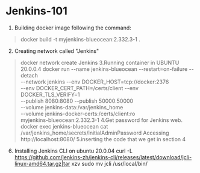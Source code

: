 # Jenkins-101
1. Building docker image following the command:
> docker build -t myjenkins-blueocean:2.332.3-1 .
2. Creating network called "Jenkins"
> docker network create Jenkins
3.Running container in UBUNTU 20.0.0.4
> docker run --name jenkins-blueocean --restart=on-failure --detach \
  --network jenkins --env DOCKER_HOST=tcp://docker:2376 \
  --env DOCKER_CERT_PATH=/certs/client --env DOCKER_TLS_VERIFY=1 \
  --publish 8080:8080 --publish 50000:50000 \
  --volume jenkins-data:/var/jenkins_home \
  --volume jenkins-docker-certs:/certs/client:ro \
  myjenkins-blueocean:2.332.3-1
4.Get password for Jenkins web.
docker exec jenkins-blueocean cat /var/jenkins_home/secrets/initialAdminPassword
 Accessing http://localhost:8080/
5.inserting the code that we get in section 4
6. Installing Jenkins CLI on ubuntu 20.0.04
curl -L https://github.com/jenkins-zh/jenkins-cli/releases/latest/download/jcli-linux-amd64.tar.gz|tar xzv
sudo mv jcli /usr/local/bin/

